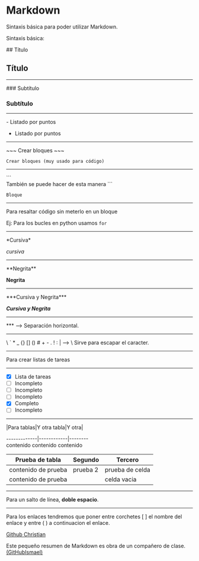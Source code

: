 # Markdown

Sintaxis básica para poder utilizar Markdown.

Sintaxis básica:

\#\# Título
## Título

***

\#\#\# Subtítulo
### Subtítulo

***

\- Listado por puntos

- Listado por puntos

***

\~\~\~
Crear bloques
\~\~\~

~~~
Crear bloques (muy usado para código)
~~~

***

\`\`\`  
También se puede hacer de esta manera
\`\`\`  
  
```
Bloque
```

***

Para resaltar código sin meterlo en un bloque

Ej: Para los bucles en python usamos `for`

***

\*Cursiva\*

*cursiva*

***

\*\*Negrita\*\*

**Negrita**

***

\*\*\*Cursiva y Negrita\*\*\*

***Cursiva y Negrita***

***

\*\*\* --> Separación horizontal.

***

\\ \` \* \_  \{\} \[\] \(\) \# \+ \- \. \! \: \| --> \ Sirve para escapar el caracter.

***

Para crear listas de tareas

***

- [x] Lista de tareas
- [ ] Incompleto
- [ ] Incompleto
- [ ] Incompleto
- [x] Completo
- [ ] Incompleto

***

\|Para tablas\|Y otra tabla\|Y otra\|  

-------------\|------------\|--------  
contenido		contenido	  contenido


Prueba de tabla | Segundo | Tercero
----------------|---------|--------
contenido de prueba | prueba 2 | prueba de celda
contenido de prueba |  | celda vacia

***

Para un salto de línea, **doble espacio**.

***

Para los enlaces tendremos que poner entre corchetes [ ] el nombre del enlace y
entre ( ) a continuacion el enlace.

[Github Christian](https://github.com/ChristianMorVar)

Este pequeño resumen de Markdown es obra de un compañero de clase. [(GitHubIsmael)](https://github.com/ismaelse95)
